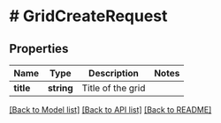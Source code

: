 # # GridCreateRequest

## Properties

Name | Type | Description | Notes
------------ | ------------- | ------------- | -------------
**title** | **string** | Title of the grid |

[[Back to Model list]](../../README.md#models) [[Back to API list]](../../README.md#endpoints) [[Back to README]](../../README.md)

